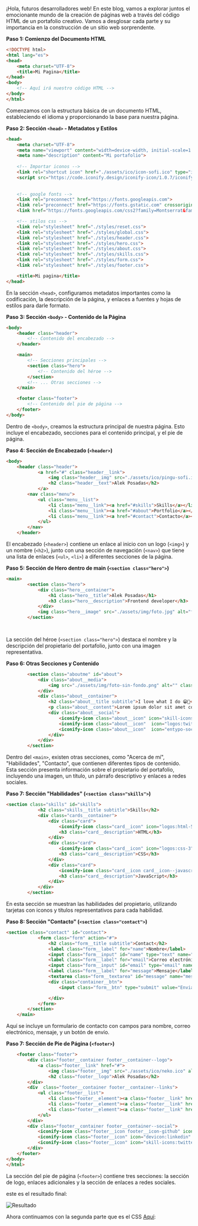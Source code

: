 ¡Hola, futuros desarrolladores web! En este blog, vamos a explorar juntos el emocionante mundo de la creación de páginas web a través del código HTML de un portafolio creativo. Vamos a desglosar cada parte y su importancia en la construcción de un sitio web sorprendente.

**Paso 1: Comienzo del Documento HTML**

```html
<!DOCTYPE html>
<html lang="es">
<head>
    <meta charset="UTF-8">
    <title>Mi Pagina</title>
</head>
<body>
    <!-- Aquí irá nuestro código HTML -->
</body>
</html>
```

Comenzamos con la estructura básica de un documento HTML, estableciendo el idioma y proporcionando la base para nuestra página.

**Paso 2: Sección `<head>` - Metadatos y Estilos**

```html
<head>
    <meta charset="UTF-8">
    <meta name="viewport" content="width=device-width, initial-scale=1.0">
    <meta name="description" content="Mi portafolio">
    
    <!-- Importar iconos -->
    <link rel="shortcut icon" href="./assets/ico/icon-sofi.ico" type="image/x-icon">
    <script src="https://code.iconify.design/iconify-icon/1.0.7/iconify-icon.min.js"></script>
    
    
    <!-- google fonts -->
    <link rel="preconnect" href="https://fonts.googleapis.com">
    <link rel="preconnect" href="https://fonts.gstatic.com" crossorigin>
    <link href="https://fonts.googleapis.com/css2?family=Montserrat&family=Space+Mono:wght@400;700&display=swap" rel="stylesheet">

    <!-- stilos css -->
    <link rel="stylesheet" href="./styles/reset.css">
    <link rel="stylesheet" href="./styles/global.css">
    <link rel="stylesheet" href="./styles/header.css">
    <link rel="stylesheet" href="./styles/hero.css">
    <link rel="stylesheet" href="./styles/about.css">
    <link rel="stylesheet" href="./styles/skills.css">
    <link rel="stylesheet" href="./styles/form.css">
    <link rel="stylesheet" href="./styles/footer.css">

    <title>Mi pagina</title>
</head>
```

En la sección `<head>`, configuramos metadatos importantes como la codificación, la descripción de la página, y enlaces a fuentes y hojas de estilos para darle formato.

**Paso 3: Sección `<body>` - Contenido de la Página**

```html
<body>
    <header class="header">
        <!-- Contenido del encabezado -->
    </header>

    <main>
        <!-- Secciones principales -->
        <section class="hero">
            <!-- Contenido del héroe -->
        </section>
        <!-- ... Otras secciones -->
    </main>

    <footer class="footer">
        <!-- Contenido del pie de página -->
    </footer>
</body>
```

Dentro de `<body>`, creamos la estructura principal de nuestra página. Esto incluye el encabezado, secciones para el contenido principal, y el pie de página.

**Paso 4: Sección de Encabezado (`<header>`)**

```html
<body>
    <header class="header">
            <a href="#" class="header__link">
                <img class="header__img" src="./assets/ico/pingu-sofi.ico" alt="logo">
                <h2 class="header__text">Alek Posadas</h2>
            </a>
        <nav class="menu">
            <ul class="menu__list">
                <li class="menu__link"><a href="#skills">Skills</a></li>
                <li class="menu__link"><a href="#about">Portfolio</a></li>
                <li class="menu__link"><a href="#contact">Contacto</a></li>
            </ul>    
        </nav>
    </header>
```

El encabezado (`<header>`) contiene un enlace al inicio con un logo (`<img>`) y un nombre (`<h2>`), junto con una sección de navegación (`<nav>`) que tiene una lista de enlaces (`<ul>`, `<li>`) a diferentes secciones de la página.

**Paso 5: Sección de Hero dentro de main (`<section class="hero">`)**

```html
<main>
        <section class="hero">
            <div class="hero__container">
                <h1 class="hero__title">Alek Posadas</h1>
                <h3 class="hero__description">Frontend developer</h3>
            </div>
            <img class="hero__image" src="./assets/img/foto.jpg" alt="foto de perfil">
        </section>

       
```

La sección del héroe (`<section class="hero">`) destaca el nombre y la descripción del propietario del portafolio, junto con una imagen representativa.

**Paso 6: Otras Secciones y Contenido**

```html
        <section class="aboutme" id="about">
            <div class="about__media">
                <img src="./assets/img/foto-sin-fondo.png" alt="" class="about__image">
            </div>
            <div class="about__container">
                <h2 class="about__title subtitle">I love what I do 😁💓</h2>
                <p class="about__content">Lorem ipsum dolor sit amet consectetur adipisicing elit. Illum consectetur tenetur obcaecati ad distinctio at ab laboriosam harum consequatur et maiores sunt vel blanditiis, facilis quibusdam facere? Fugiat, aut animi?</p>
                <div class="about__social">
                    <iconify-icon class="about__icon" icon="skill-icons:instagram"></iconify-icon>
                    <iconify-icon class="about__icon"  icon="logos:twitter"></iconify-icon>
                    <iconify-icon class="about__icon"  icon="entypo-social:github" style="color: #071952;"></iconify-icon>
                </div>
            </div>
        </section>
```

Dentro del `<main>`, existen otras secciones, como "Acerca de mí", "Habilidades", "Contacto", que contienen diferentes tipos de contenido. Esta sección presenta información sobre el propietario del portafolio, incluyendo una imagen, un título, un párrafo descriptivo y enlaces a redes sociales.

**Paso 7: Sección "Habilidades" (`<section class="skills">`)**

```html
<section class="skills" id="skills">
            <h2 class="skills__title subtitle">Skills</h2>
            <div class="cards__container">
                <div class="card">
                    <iconify-icon class="card__icon" icon="logos:html-5"></iconify-icon>
                    <h3 class="card__description">HTML</h3>
                </div>
                <div class="card">
                    <iconify-icon class="card__icon" icon="logos:css-3"></iconify-icon>
                    <h3 class="card__description">CSS</h3>
                </div>
                <div class="card">
                    <iconify-icon class="card__icon card__icon--javascript" icon="vscode-icons:file-type-js-official" ></iconify-icon>
                    <h3 class="card__description">JavaScript</h3>
                </div>
            </div>
        </section>
```

En esta sección se muestran las habilidades del propietario, utilizando tarjetas con iconos y títulos representativos para cada habilidad.

**Paso 8: Sección "Contacto" (`<section class="contact">`)**

```html
<section class="contact" id="contact">
            <form class="form" action="#">
                <h2 class="form__title subtitle">Contact</h2>
                <label class="form__label" for="name">Nombre</label>
                <input class="form__input" id="name" type="text" name="name" placeholder="Escribe tu Nombre">
                <label class="form__label" for="email">Correo electrónico</label>
                <input class="form__input" id="email" type="email" name="email" placeholder="Tu correo electrónico" id="">
                <label class="form__label" for="message">Mensaje</label>
                <textarea class="form__textarea" id="message" name="message" id="" cols="30" rows="10" placeholder="Escribe tu mensaje"></textarea>
                <div class="container__btn">
                    <input class="form__btn" type="submit" value="Enviar">

                </div>
            </form>
        </section>            
    </main>
```

Aquí se incluye un formulario de contacto con campos para nombre, correo electrónico, mensaje, y un botón de envío.

**Paso 7: Sección de Pie de Página (`<footer>`)**

```html
    <footer class="footer">
        <div class="footer__container footer__container--logo">
            <a class="footer__link" href="#">
                <img class="footer__img" src="./assets/ico/neko.ico" alt="logo">
                <h2 class="footer__logo">Alek Posadas</h2>
        </div>
        <div  class="footer__container footer__container--links">
            <ul class="footer__list">
                <li class="footer__element"><a class="footer__link" href="#">Acerca de mi</a></li>
                <li class="footer__element"><a class="footer__link" href="#">Contacto</a></li>
                <li class="footer__element"><a class="footer__link" href="#">Referencias</a></li>
            </ul>
        </div>
        <div class="footer__container footer__container--social">
            <iconify-icon class="footer__icon footer__icon-github" icon="devicon:github" width="50"></iconify-icon>
            <iconify-icon class="footer__icon" icon="devicon:linkedin" width="50"></iconify-icon>
            <iconify-icon class="footer__icon" icon="skill-icons:twitter" width="50"></iconify-icon>
        </div>
    </footer>
</body>
</html>
```

La sección del pie de página (`<footer>`) contiene tres secciones: la sección de logo, enlaces adicionales y la sección de enlaces a redes sociales.


este es el resultado final:

![Resultado](../Practica%20portafolio/src/img/web%20sin%20estilo.jpg)

Ahora continuamos con la segunda parte que es el CSS
[Aquí](./CSS-basicos.md):